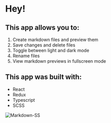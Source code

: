 # Hey!

## This app allows you to:
1. Create markdown files and preview them
2. Save changes and delete files
3. Toggle between light and dark mode
4. Rename files
5. View markdown previews in fullscreen mode

## This app was built with:
- React
- Redux
- Typescript
- SCSS 

![Markdown-SS](https://user-images.githubusercontent.com/88505235/174335697-7d240830-ee47-4f4a-99f9-d6ee5aa2b8c1.png)
